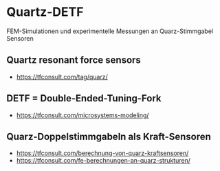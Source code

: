 # Quartz-DETF
FEM-Simulationen und experimentelle Messungen an Quarz-Stimmgabel Sensoren 

## Quartz resonant force sensors
- https://tfconsult.com/tag/quarz/

## DETF = Double-Ended-Tuning-Fork
- https://tfconsult.com/microsystems-modeling/

## Quarz-Doppelstimmgabeln als Kraft-Sensoren 
- https://tfconsult.com/berechnung-von-quarz-kraftsensoren/
- https://tfconsult.com/fe-berechnungen-an-quarz-strukturen/
